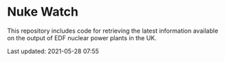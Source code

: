 # Nuke Watch

This repository includes code for retrieving the latest information available on the output of EDF nuclear power plants in the UK.

Last updated: 2021-05-28 07:55
